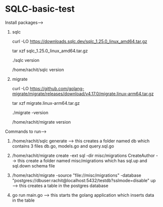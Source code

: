 # SQLC-basic-test

Install packages-->
1) sqlc
 
   curl -LO https://downloads.sqlc.dev/sqlc_1.25.0_linux_amd64.tar.gz
   
   tar xzf sqlc_1.25.0_linux_amd64.tar.gz
   
   ./sqlc version
   
   /home/rachit/sqlc version

3) migrate
 
   curl -LO https://github.com/golang-migrate/migrate/releases/download/v4.17.0/migrate.linux-arm64.tar.gz
   
   tar xzf migrate.linux-arm64.tar.gz
   
   ./migrate -version
   
   /home/rachit/migrate version

Commands to run-->
1) /home/rachit/sqlc generate --> this creates a folder named db which contains 3 files db.go, models.go and query.sql.go
 
2) /home/rachit/migrate create -ext sql -dir misc/migrations CreateAuthor  --> this create a folder named misc/migrations which has sql.up and sql.down schema file
 
3) /home/rachit/migrate -source "file://misc/migrations" -database "postgres://dbuser:rachit@localhost:5432/testdb?sslmode=disable" up --> this creates a table in the postgres database
 
4) go run main.go --> this starts the golang application which inserts data in the table
